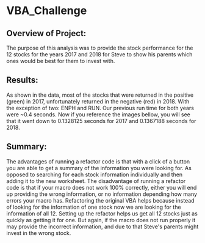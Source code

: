 # VBA_Challenge

## Overview of Project: 
The purpose of this analysis was to provide the stock performance for the 12 stocks for the years 2017 and 2018 for Steve to show his parents which ones would be best for them to invest with.

## Results:
As shown in the data, most of the stocks that were returned in the positive (green) in 2017, unfortunately returned in the negative (red) in 2018. With the exception of two: ENPH and RUN.
Our previous run time for both years were ~0.4 seconds. Now if you reference the images bellow, you will see that it went down to 0.1328125 seconds for 2017 and 0.1367188 seconds for 2018.

## Summary:
The advantages of running a refactor code is that with a click of a button you are able to get a summary of the information you were looking for. As opposed to searching for each stock information individually and then adding it to the new worksheet.
The disadvantage of running a refactor code is that if your macro does not work 100% correctly, either you will end up providing the wrong information, or no information depending how many errors your macro has.
Refactoring the original VBA helps because instead of looking for the information of one stock now we are looking for the information of all 12. Setting up the refactor helps us get all 12 stocks just as quickly as getting it for one. But again, if the macro does not run properly it may provide the incorrect information, and due to that Steve's parents might invest in the wrong stock.
